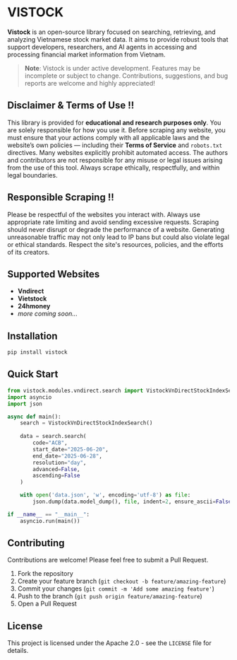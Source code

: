 # VISTOCK

**Vistock** is an open-source library focused on searching, retrieving, and analyzing Vietnamese stock market data. It aims to provide robust tools that support developers, researchers, and AI agents in accessing and processing financial market information from Vietnam.

> **Note**: Vistock is under active development. Features may be incomplete or subject to change. Contributions, suggestions, and bug reports are welcome and highly appreciated!

## Disclaimer & Terms of Use ‼️

This library is provided for **educational and research purposes only**. You are solely responsible for how you use it. Before scraping any website, you must ensure that your actions comply with all applicable laws and the website’s own policies — including their **Terms of Service** and `robots.txt` directives. Many websites explicitly prohibit automated access. The authors and contributors are not responsible for any misuse or legal issues arising from the use of this tool. Always scrape ethically, respectfully, and within legal boundaries.

## Responsible Scraping ‼️

Please be respectful of the websites you interact with. Always use appropriate rate limiting and avoid sending excessive requests. Scraping should never disrupt or degrade the performance of a website. Generating unreasonable traffic may not only lead to IP bans but could also violate legal or ethical standards. Respect the site's resources, policies, and the efforts of its creators.

## Supported Websites

- **Vndirect**
- **Vietstock**
- **24hmoney**
- *more coming soon...*

## Installation

```bash
pip install vistock
```

## Quick Start
```python
from vistock.modules.vndirect.search import VistockVnDirectStockIndexSearch
import asyncio
import json

async def main():
    search = VistockVnDirectStockIndexSearch()
    
    data = search.search(
        code="ACB",
        start_date="2025-06-20",
        end_date="2025-06-28",
        resolution="day",
        advanced=False,
        ascending=False
    )

    with open('data.json', 'w', encoding='utf-8') as file:
        json.dump(data.model_dump(), file, indent=2, ensure_ascii=False)

if __name__ == "__main__":
    asyncio.run(main())
```

## Contributing

Contributions are welcome! Please feel free to submit a Pull Request.

1. Fork the repository
2. Create your feature branch (`git checkout -b feature/amazing-feature`)
3. Commit your changes (`git commit -m 'Add some amazing feature'`)
4. Push to the branch (`git push origin feature/amazing-feature`)
5. Open a Pull Request

## License

This project is licensed under the Apache 2.0 - see the `LICENSE` file for details.

